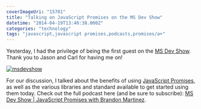 ```yaml
---
coverImageUri: "15701"
title: "Talking on JavaScript Promises on the MS Dev Show"
datetime: "2014-04-19T13:40:38.000Z"
categories: "technology"
tags: "javascript,javascript promises,podcasts,promises/a+"
---
```


Yesterday, I had the privilege of being the first guest on the [MS Dev Show](http://www.msdevshow.com "MS Dev Show"). Thank you to Jason and Carl for having me on!

[![msdevshow](http://assets.brandonmartinez.com/brandonmartinez/2014/04/msdevshow.png)](http://msdevshow.com/2014/04/javascript-promises-brandon-martinez/ "JavaScript Promises with Brandon Martinez")

For our discussion, I talked about the benefits of using [JavaScript Promises](https://www.brandonmartinez.com/2014/03/22/grdevday-presentation-recap-from-callback-hell-to-the-javascript-promise-land/ "GRDevDay Presentation Recap: From Callback Hell to the JavaScript “Promise” Land"), as well as the various libraries and standard available to get started using them today. Check out the full podcast here (and be sure to subscribe): [MS Dev Show | JavaScript Promises with Brandon Martinez](http://msdevshow.com/2014/04/javascript-promises-brandon-martinez/ "JavaScript Promises with Brandon Martinez").
